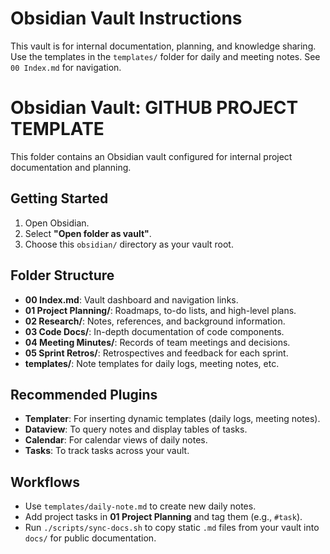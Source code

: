 
# Obsidian Vault Instructions

This vault is for internal documentation, planning, and knowledge sharing. Use the templates in the `templates/` folder for daily and meeting notes. See `00 Index.md` for navigation.

# Obsidian Vault: GITHUB PROJECT TEMPLATE

This folder contains an Obsidian vault configured for internal project documentation and planning.

## Getting Started

1. Open Obsidian.
2. Select **"Open folder as vault"**.
3. Choose this `obsidian/` directory as your vault root.

## Folder Structure

- **00 Index.md**: Vault dashboard and navigation links.
- **01 Project Planning/**: Roadmaps, to-do lists, and high-level plans.
- **02 Research/**: Notes, references, and background information.
- **03 Code Docs/**: In-depth documentation of code components.
- **04 Meeting Minutes/**: Records of team meetings and decisions.
- **05 Sprint Retros/**: Retrospectives and feedback for each sprint.
- **templates/**: Note templates for daily logs, meeting notes, etc.

## Recommended Plugins

- **Templater**: For inserting dynamic templates (daily logs, meeting notes).
- **Dataview**: To query notes and display tables of tasks.
- **Calendar**: For calendar views of daily notes.
- **Tasks**: To track tasks across your vault.

## Workflows

- Use `templates/daily-note.md` to create new daily notes.
- Add project tasks in **01 Project Planning** and tag them (e.g., `#task`).
- Run `./scripts/sync-docs.sh` to copy static `.md` files from your vault into `docs/` for public documentation.

